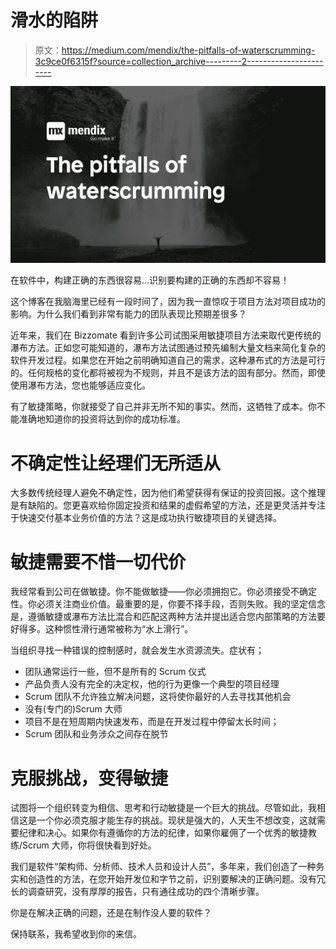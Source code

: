 # 滑水的陷阱

> 原文：<https://medium.com/mendix/the-pitfalls-of-waterscrumming-3c9ce0f6315f?source=collection_archive---------2----------------------->

![](img/84b187e82d75884fdba9c25263e4035f.png)

在软件中，构建正确的东西很容易…识别要构建的正确的东西却不容易！

这个博客在我脑海里已经有一段时间了，因为我一直惊叹于项目方法对项目成功的影响。为什么我们看到非常有能力的团队表现比预期差很多？

近年来，我们在 Bizzomate 看到许多公司试图采用敏捷项目方法来取代更传统的瀑布方法。正如您可能知道的，瀑布方法试图通过预先编制大量文档来简化复杂的软件开发过程。如果您在开始之前明确知道自己的需求，这种瀑布式的方法是可行的。任何规格的变化都将被视为不规则，并且不是该方法的固有部分。然而，即使使用瀑布方法，您也能够适应变化。

有了敏捷策略，你就接受了自己并非无所不知的事实。然而，这牺牲了成本。你不能准确地知道你的投资将达到你的成功标准。

# 不确定性让经理们无所适从

大多数传统经理人避免不确定性，因为他们希望获得有保证的投资回报。这个推理是有缺陷的。您更喜欢给你固定投资和结果的虚假希望的方法，还是更灵活并专注于快速交付基本业务价值的方法？这是成功执行敏捷项目的关键选择。

# 敏捷需要不惜一切代价

我经常看到公司在做敏捷。你不能做敏捷——你必须拥抱它。你必须接受不确定性。你必须关注商业价值。最重要的是，你要不择手段，否则失败。我的坚定信念是，遵循敏捷或瀑布方法比混合和匹配这两种方法并提出适合您内部策略的方法要好得多。这种惯性滑行通常被称为“水上滑行”。

当组织寻找一种错误的控制感时，就会发生水资源流失。症状有；

*   团队通常运行一些，但不是所有的 Scrum 仪式
*   产品负责人没有完全的决定权，他的行为更像一个典型的项目经理
*   Scrum 团队不允许独立解决问题，这将使你最好的人去寻找其他机会
*   没有(专门的)Scrum 大师
*   项目不是在短周期内快速发布，而是在开发过程中停留太长时间；
*   Scrum 团队和业务涉众之间存在脱节

# 克服挑战，变得敏捷

试图将一个组织转变为相信、思考和行动敏捷是一个巨大的挑战。尽管如此，我相信这是一个你必须克服才能生存的挑战。现状是强大的，人天生不想改变，这就需要纪律和决心。如果你有遵循你的方法的纪律，如果你雇佣了一个优秀的敏捷教练/Scrum 大师，你将很快看到好处。

我们是软件“架构师、分析师、技术人员和设计人员”，多年来，我们创造了一种务实和创造性的方法，在您开始开发位和字节之前，识别要解决的正确问题。没有冗长的调查研究，没有厚厚的报告，只有通往成功的四个清晰步骤。

你是在解决正确的问题，还是在制作没人要的软件？

保持联系，我希望收到你的来信。